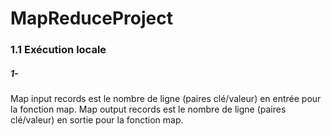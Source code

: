 # MapReduceProject

### 1.1  Exécution locale
##### 1- 
Map input records est le nombre de ligne (paires clé/valeur) en entrée pour la fonction map.
Map output records est le nombre de ligne (paires clé/valeur) en sortie pour la fonction map.

